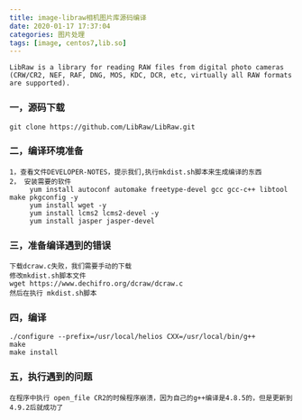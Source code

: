 ```yaml
---
title: image-libraw相机图片库源码编译
date: 2020-01-17 17:37:04
categories: 图片处理
tags: [image, centos7,lib.so]
---
```


~~~
LibRaw is a library for reading RAW files from digital photo cameras (CRW/CR2, NEF, RAF, DNG, MOS, KDC, DCR, etc, virtually all RAW formats are supported).
~~~

### 一，源码下载

~~~
git clone https://github.com/LibRaw/LibRaw.git
~~~

### 二，编译环境准备

~~~
1，查看文件DEVELOPER-NOTES，提示我们,执行mkdist.sh脚本来生成编译的东西
2， 安装需要的软件
	 yum install autoconf automake freetype-devel gcc gcc-c++ libtool make pkgconfig -y
	 yum install wget -y
	 yum install lcms2 lcms2-devel -y
	 yum install jasper jasper-devel
~~~

### 三，准备编译遇到的错误

~~~
下载dcraw.c失败，我们需要手动的下载
修改mkdist.sh脚本文件
wget https://www.dechifro.org/dcraw/dcraw.c
然后在执行 mkdist.sh脚本
~~~

### 四，编译

~~~
./configure --prefix=/usr/local/helios CXX=/usr/local/bin/g++
make
make install

~~~

### 五，执行遇到的问题

~~~
在程序中执行 open_file CR2的时候程序崩溃，因为自己的g++编译是4.8.5的，但是更新到4.9.2后就成功了
~~~

